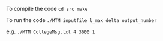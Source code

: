 To compile the code ```cd src make``` <br/> 

To run the code ```./MTM inputfile l_max delta output_number``` <br/>

e.g. ```./MTM CollegeMsg.txt 4 3600 1``` <br/>
